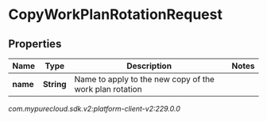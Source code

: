 # CopyWorkPlanRotationRequest


## Properties

| Name | Type | Description | Notes |
| ------------ | ------------- | ------------- | ------------- |
| **name** | **String** | Name to apply to the new copy of the work plan rotation |  |




_com.mypurecloud.sdk.v2:platform-client-v2:229.0.0_
